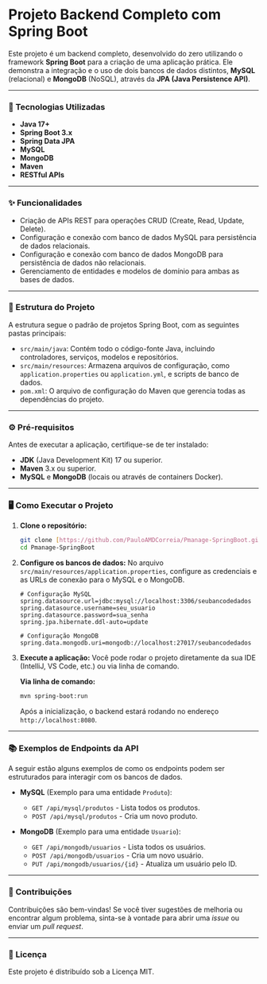 # Projeto Backend Completo com Spring Boot

Este projeto é um backend completo, desenvolvido do zero utilizando o framework **Spring Boot** para a criação de uma aplicação prática. Ele demonstra a integração e o uso de dois bancos de dados distintos, **MySQL** (relacional) e **MongoDB** (NoSQL), através da **JPA (Java Persistence API)**.

---

### 🚀 Tecnologias Utilizadas

* **Java 17+**
* **Spring Boot 3.x**
* **Spring Data JPA**
* **MySQL**
* **MongoDB**
* **Maven**
* **RESTful APIs**

---

### ✨ Funcionalidades

* Criação de APIs REST para operações CRUD (Create, Read, Update, Delete).
* Configuração e conexão com banco de dados MySQL para persistência de dados relacionais.
* Configuração e conexão com banco de dados MongoDB para persistência de dados não relacionais.
* Gerenciamento de entidades e modelos de domínio para ambas as bases de dados.

---

### 📂 Estrutura do Projeto

A estrutura segue o padrão de projetos Spring Boot, com as seguintes pastas principais:

* `src/main/java`: Contém todo o código-fonte Java, incluindo controladores, serviços, modelos e repositórios.
* `src/main/resources`: Armazena arquivos de configuração, como `application.properties` ou `application.yml`, e scripts de banco de dados.
* `pom.xml`: O arquivo de configuração do Maven que gerencia todas as dependências do projeto.

---

### ⚙️ Pré-requisitos

Antes de executar a aplicação, certifique-se de ter instalado:

* **JDK** (Java Development Kit) 17 ou superior.
* **Maven** 3.x ou superior.
* **MySQL** e **MongoDB** (locais ou através de containers Docker).

---

### 🖥️ Como Executar o Projeto

1.  **Clone o repositório:**
    ```bash
    git clone [https://github.com/PauloAMDCorreia/Pmanage-SpringBoot.git](https://github.com/PauloAMDCorreia/Pmanage-SpringBoot.git)
    cd Pmanage-SpringBoot
    ```

2.  **Configure os bancos de dados:**
    No arquivo `src/main/resources/application.properties`, configure as credenciais e as URLs de conexão para o MySQL e o MongoDB.

    ```properties
    # Configuração MySQL
    spring.datasource.url=jdbc:mysql://localhost:3306/seubancodedados
    spring.datasource.username=seu_usuario
    spring.datasource.password=sua_senha
    spring.jpa.hibernate.ddl-auto=update

    # Configuração MongoDB
    spring.data.mongodb.uri=mongodb://localhost:27017/seubancodedados
    ```

3.  **Execute a aplicação:**
    Você pode rodar o projeto diretamente da sua IDE (IntelliJ, VS Code, etc.) ou via linha de comando.

    **Via linha de comando:**
    ```bash
    mvn spring-boot:run
    ```

    Após a inicialização, o backend estará rodando no endereço `http://localhost:8080`.

---

### 📚 Exemplos de Endpoints da API

A seguir estão alguns exemplos de como os endpoints podem ser estruturados para interagir com os bancos de dados.

* **MySQL** (Exemplo para uma entidade `Produto`):
    * `GET /api/mysql/produtos` - Lista todos os produtos.
    * `POST /api/mysql/produtos` - Cria um novo produto.

* **MongoDB** (Exemplo para uma entidade `Usuario`):
    * `GET /api/mongodb/usuarios` - Lista todos os usuários.
    * `POST /api/mongodb/usuarios` - Cria um novo usuário.
    * `PUT /api/mongodb/usuarios/{id}` - Atualiza um usuário pelo ID.

---

### 🤝 Contribuições

Contribuições são bem-vindas! Se você tiver sugestões de melhoria ou encontrar algum problema, sinta-se à vontade para abrir uma *issue* ou enviar um *pull request*.

---

### 📄 Licença

Este projeto é distribuído sob a Licença MIT.
